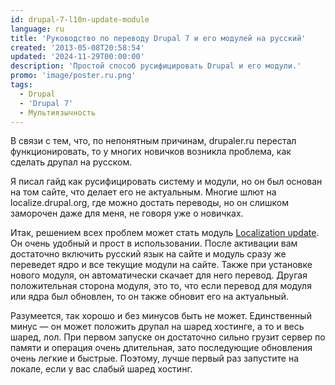 ```yaml
---
id: drupal-7-l10n-update-module
language: ru
title: 'Руководство по переводу Drupal 7 и его модулей на русский'
created: '2013-05-08T20:58:54'
updated: '2024-11-29T00:00:00'
description: 'Простой способ русифицировать Drupal и его модули.'
promo: 'image/poster.ru.png'
tags:
  - Drupal
  - 'Drupal 7'
  - Мультиязычность
---
```


В связи с тем, что, по непонятным причинам, drupaler.ru перестал
функционировать, то у многих новичков возникла проблема, как сделать друпал на
русском.

Я писал гайд как русифицировать систему и модули, но он был основан на том
сайте, что делает его не актуальным. Многие шлют на localize.drupal.org, где
можно достать переводы, но он слишком заморочен даже для меня, не говоря уже о
новичках.

Итак, решением всех проблем может стать
модуль [Localization update](http://drupal.org/project/l10n_update). Он очень
удобный и прост в использовании. После активации вам достаточно включить русский
язык на сайте и модуль сразу же переведет ядро и все текущие модули на сайте.
Также при установке нового модуля, он автоматически скачает для него перевод.
Другая положительная сторона модуля, это то, что если перевод для модуля или
ядра был обновлен, то он также обновит его на актуальный.

Разумеется, так хорошо и без минусов быть не может. Единственный минус — он
может положить друпал на шаред хостинге, а то и весь шаред, лол. При первом
запуске он достаточно сильно грузит сервер по памяти и операция очень
длительная, зато последующие обновления очень легкие и быстрые. Поэтому, лучше
первый раз запустите на локале, если у вас слабый шаред хостинг.
